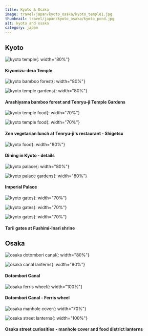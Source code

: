 ```yaml
---
title: Kyoto & Osaka
image: travel/japan/kyoto_osaka/kyoto_temple1.jpg
thumbnail: travel/japan/kyoto_osaka/kyoto_pond.jpg
alt: kyoto and osaka
category: japan
---
```


## Kyoto

![kyoto temple](./assets/img/travel/japan/kyoto_osaka/kyoto_temple2.jpg){: width="80%"}

#### Kiyomizu-dera Temple

![kyoto bamboo forest](./assets/img/travel/japan/kyoto_osaka/kyoto_bamboo.jpg){: width="80%"}

![kyoto temple gardens](./assets/img/travel/japan/kyoto_osaka/kyoto_pond.jpg){: width="80%"}

#### Arashiyama bamboo forest and Tenryu-ji Temple Gardens

![kyoto temple food](./assets/img/travel/japan/kyoto_osaka/kyoto_temple_food1.jpg){: width="70%"}

![kyoto temple food](./assets/img/travel/japan/kyoto_osaka/kyoto_temple_food2.jpg){: width="70%"}

#### Zen vegetarian lunch at Tenryu-ji's restaurant - Shigetsu

![kyoto food](./assets/img/travel/japan/kyoto_osaka/kyoto_food_details.jpg){: width="80%"}

#### Dining in Kyoto - details

![kyoto palace](./assets/img/travel/japan/kyoto_osaka/kyoto_palace.jpg){: width="80%"}

![kyoto palace gardens](./assets/img/travel/japan/kyoto_osaka/kyoto_gardens.jpg){: width="80%"}

#### Imperial Palace

![kyoto gates](./assets/img/travel/japan/kyoto_osaka/kyoto_gates1.jpg){: width="70%"}

![kyoto gates](./assets/img/travel/japan/kyoto_osaka/kyoto_gates2.jpg){: width="70%"}

![kyoto gates](./assets/img/travel/japan/kyoto_osaka/kyoto_gates3.jpg){: width="70%"}

#### Torii gates at Fushimi-Inari shrine

## Osaka

![osaka dotombori canal](./assets/img/travel/japan/kyoto_osaka/osaka_canal.jpg){: width="80%"}

![osaka canal lanterns](./assets/img/travel/japan/kyoto_osaka/osaka_canal_lanterns.jpg){: width="80%"}

#### Dotombori Canal

![osaka ferris wheel](./assets/img/travel/japan/kyoto_osaka/osaka_ferris_wheel.jpg){: width="100%"}

#### Dotombori Canal - Ferris wheel

![osaka manhole cover](./assets/img/travel/japan/kyoto_osaka/osaka_cover.jpg){: width="70%"}

![osaka street lanterns](./assets/img/travel/japan/kyoto_osaka/osaka_street_lanterns.jpg){: width="100%"}

#### Osaka street curiosities - manhole cover and food district lanterns
